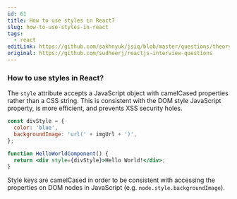```yaml
---
id: 61
title: How to use styles in React?
slug: how-to-use-styles-in-react
tags:
  - react
editLink: https://github.com/sakhnyuk/jsiq/blob/master/questions/theory/react/61.md
original: https://github.com/sudheerj/reactjs-interview-questions
---
```


### How to use styles in React?

The `style` attribute accepts a JavaScript object with camelCased properties rather than a CSS string. This is consistent with the DOM style JavaScript property, is more efficient, and prevents XSS security holes.

```jsx
const divStyle = {
  color: 'blue',
  backgroundImage: 'url(' + imgUrl + ')',
};

function HelloWorldComponent() {
  return <div style={divStyle}>Hello World!</div>;
}
```

Style keys are camelCased in order to be consistent with accessing the properties on DOM nodes in JavaScript (e.g. `node.style.backgroundImage`).